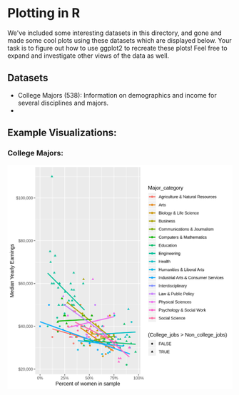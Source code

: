 # Plotting in R

We've included some interesting datasets in this directory, and gone and made
some cool plots using these datasets which are displayed below.  Your task is 
to figure out how to use ggplot2 to recreate these plots!  Feel free to expand
and investigate other views of the data as well.

## Datasets

* College Majors (538): Information on demographics and income for several
  disciplines and majors.
* 

## Example Visualizations:

### College Majors:

![college-major-incomes](./figs/college-major-incomes.png)


